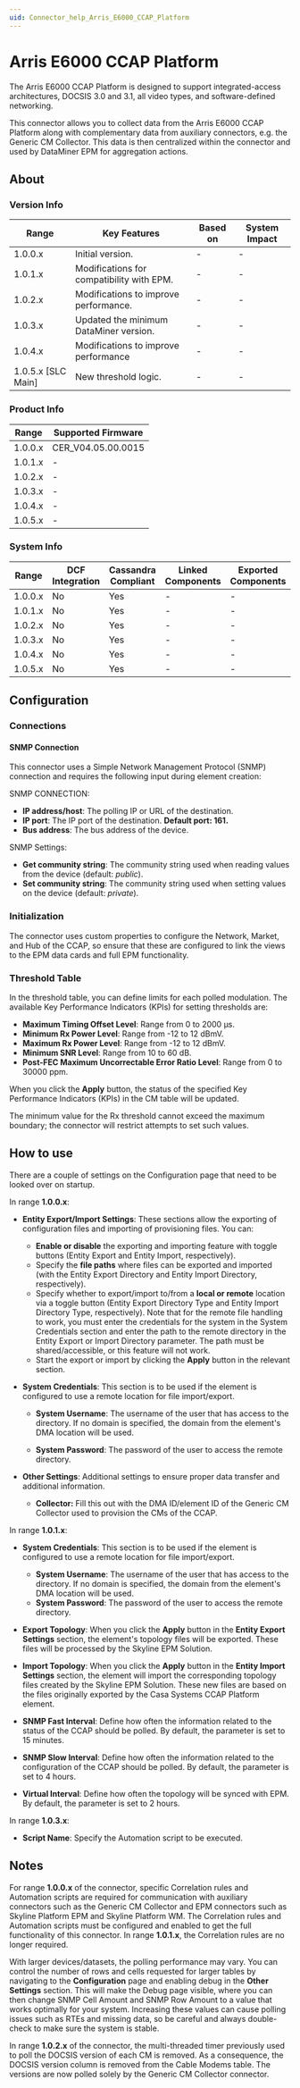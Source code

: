 ```yaml
---
uid: Connector_help_Arris_E6000_CCAP_Platform
---
```


# Arris E6000 CCAP Platform

The Arris E6000 CCAP Platform is designed to support integrated-access architectures, DOCSIS 3.0 and 3.1, all video types, and software-defined networking.

This connector allows you to collect data from the Arris E6000 CCAP Platform along with complementary data from auxiliary connectors, e.g. the Generic CM Collector. This data is then centralized within the connector and used by DataMiner EPM for aggregation actions.

## About

### Version Info

| Range              | Key Features                              | Based on | System Impact |
|--------------------|-------------------------------------------|----------|---------------|
| 1.0.0.x            | Initial version.                          | -        | -             |
| 1.0.1.x            | Modifications for compatibility with EPM. | -        | -             |
| 1.0.2.x            | Modifications to improve performance.     | -        | -             |
| 1.0.3.x            | Updated the minimum DataMiner version.    | -        | -             |
| 1.0.4.x            | Modifications to improve performance      | -        | -             |
| 1.0.5.x [SLC Main] | New threshold logic.                      | -        | -             |

### Product Info

| Range     | Supported Firmware     |
|-----------|------------------------|
| 1.0.0.x   | CER_V04.05.00.0015     |
| 1.0.1.x   | -                      |
| 1.0.2.x   | -                      |
| 1.0.3.x   | -                      |
| 1.0.4.x   | -                      |
| 1.0.5.x   | -                      |

### System Info

| Range     | DCF Integration     | Cassandra Compliant     | Linked Components     | Exported Components     |
|-----------|---------------------|-------------------------|-----------------------|-------------------------|
| 1.0.0.x   | No                  | Yes                     | -                     | -                       |
| 1.0.1.x   | No                  | Yes                     | -                     | -                       |
| 1.0.2.x   | No                  | Yes                     | -                     | -                       |
| 1.0.3.x   | No                  | Yes                     | -                     | -                       |
| 1.0.4.x   | No                  | Yes                     | -                     | -                       |
| 1.0.5.x   | No                  | Yes                     | -                     | -                       |

## Configuration

### Connections

#### SNMP Connection

This connector uses a Simple Network Management Protocol (SNMP) connection and requires the following input during element creation:

SNMP CONNECTION:

- **IP address/host**: The polling IP or URL of the destination.
- **IP port**: The IP port of the destination. **Default port: 161.**
- **Bus address**: The bus address of the device.

SNMP Settings:

- **Get community string**: The community string used when reading values from the device (default: *public*).
- **Set community string**: The community string used when setting values on the device (default: *private*).

### Initialization

The connector uses custom properties to configure the Network, Market, and Hub of the CCAP, so ensure that these are configured to link the views to the EPM data cards and full EPM functionality.

### Threshold Table

In the threshold table, you can define limits for each polled modulation. The available Key Performance Indicators (KPIs) for setting thresholds are:

- **Maximum Timing Offset Level**: Range from 0 to 2000 µs.
- **Minimum Rx Power Level**: Range from -12 to 12 dBmV.
- **Maximum Rx Power Level**: Range from -12 to 12 dBmV.
- **Minimum SNR Level**: Range from 10 to 60 dB.
- **Post-FEC Maximum Uncorrectable Error Ratio Level**: Range from 0 to 30000 ppm.

When you click the **Apply** button, the status of the specified Key Performance Indicators (KPIs) in the CM table will be updated.

The minimum value for the Rx threshold cannot exceed the maximum boundary; the connector will restrict attempts to set such values.

## How to use

There are a couple of settings on the Configuration page that need to be looked over on startup.

In range **1.0.0.x**:

- **Entity Export/Import Settings**: These sections allow the exporting of configuration files and importing of provisioning files. You can:

  - **Enable or disable** the exporting and importing feature with toggle buttons (Entity Export and Entity Import, respectively).
  - Specify the **file paths** where files can be exported and imported (with the Entity Export Directory and Entity Import Directory, respectively).
  - Specify whether to export/import to/from a **local or remote** location via a toggle button (Entity Export Directory Type and Entity Import Directory Type, respectively). Note that for the remote file handling to work, you must enter the credentials for the system in the System Credentials section and enter the path to the remote directory in the Entity Export or Import Directory parameter. The path must be shared/accessible, or this feature will not work.
  - Start the export or import by clicking the **Apply** button in the relevant section.

- **System Credentials**: This section is to be used if the element is configured to use a remote location for file import/export.

  - **System Username**: The username of the user that has access to the directory. If no domain is specified, the domain from the element's DMA location will be used.

  - **System Password**: The password of the user to access the remote directory.

- **Other Settings**: Additional settings to ensure proper data transfer and additional information.

  - **Collector:** Fill this out with the DMA ID/element ID of the Generic CM Collector used to provision the CMs of the CCAP.

In range **1.0.1.x**:

- **System Credentials**: This section is to be used if the element is configured to use a remote location for file import/export.

  - **System Username**: The username of the user that has access to the directory. If no domain is specified, the domain from the element's DMA location will be used.
  - **System Password**: The password of the user to access the remote directory.

- **Export Topology**: When you click the **Apply** button in the **Entity Export Settings** section, the element's topology files will be exported. These files will be processed by the Skyline EPM Solution.
- **Import Topology**: When you click the **Apply** button in the **Entity Import Settings** section, the element will import the corresponding topology files created by the Skyline EPM Solution. These new files are based on the files originally exported by the Casa Systems CCAP Platform element.
- **SNMP Fast Interval**: Define how often the information related to the status of the CCAP should be polled. By default, the parameter is set to 15 minutes.
- **SNMP Slow Interval**: Define how often the information related to the configuration of the CCAP should be polled. By default, the parameter is set to 4 hours.
- **Virtual Interval**: Define how often the topology will be synced with EPM. By default, the parameter is set to 2 hours.

In range **1.0.3.x**:

- **Script Name**: Specify the Automation script to be executed.

## Notes

For range **1.0.0.x** of the connector, specific Correlation rules and Automation scripts are required for communication with auxiliary connectors such as the Generic CM Collector and EPM connectors such as Skyline Platform EPM and Skyline Platform WM. The Correlation rules and Automation scripts must be configured and enabled to get the full functionality of this connector. In range **1.0.1.x**, the Correlation rules are no longer required.

With larger devices/datasets, the polling performance may vary. You can control the number of rows and cells requested for larger tables by navigating to the **Configuration** page and enabling debug in the **Other Settings** section. This will make the Debug page visible, where you can then change SNMP Cell Amount and SNMP Row Amount to a value that works optimally for your system. Increasing these values can cause polling issues such as RTEs and missing data, so be careful and always double-check to make sure the system is stable.

In range **1.0.2.x** of the connector, the multi-threaded timer previously used to poll the DOCSIS version of each CM is removed. As a consequence, the DOCSIS version column is removed from the Cable Modems table. The versions are now polled solely by the Generic CM Collector connector.
